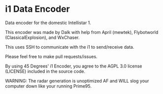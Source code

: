 # i1 Data Encoder
Data encoder for the domestic Intellistar 1.

This encoder was made by Dalk with help from April (mewtek), Flybotworld (ClassicalExplosion), and WxChaser.

This uses SSH to communicate with the i1 to send/receive data.

Please feel free to make pull requests/issues.

By using 45 Degrees' i1 Encoder, you agree to the AGPL 3.0 license (LICENSE) included in the source code. 

WARNING: The radar generation is unoptimized AF and WILL slog your computer down like your running Prime95.